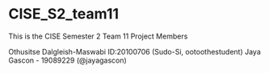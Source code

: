 # CISE_S2_team11

This is the CISE Semester 2 Team 11 Project
Members 

Othusitse Dalgleish-Maswabi ID:20100706 (Sudo-Si, ootoothestudent)
Jaya Gascon - 19089229 (@jayagascon)
